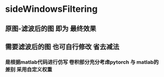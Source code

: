 # sideWindowsFiltering
## 原图-滤波后的图 即为 最终效果
## 需要滤波后的图 也可自行修改 省去减法
### 是根据matlab代码进行仿写 卷积部分充分考虑pytorch 与 matlab的差别 采用自定义权重 
